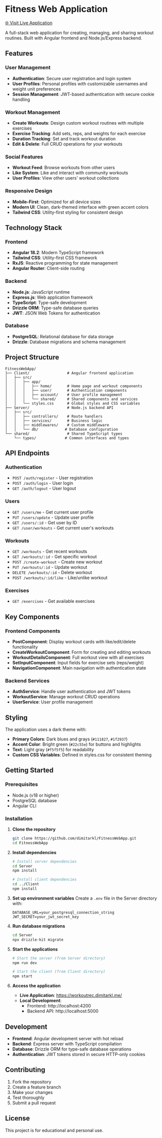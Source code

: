 # Fitness Web Application

[🌐 Visit Live Application](https://workoutrec.dimitarkl.me/)

A full-stack web application for creating, managing, and sharing workout routines. Built with Angular frontend and Node.js/Express backend.

## Features

### User Management
- **Authentication**: Secure user registration and login system
- **User Profiles**: Personal profiles with customizable usernames and weight unit preferences
- **Session Management**: JWT-based authentication with secure cookie handling

### Workout Management
- **Create Workouts**: Design custom workout routines with multiple exercises
- **Exercise Tracking**: Add sets, reps, and weights for each exercise
- **Duration Tracking**: Set and track workout duration
- **Edit & Delete**: Full CRUD operations for your workouts

### Social Features
- **Workout Feed**: Browse workouts from other users
- **Like System**: Like and interact with community workouts
- **User Profiles**: View other users' workout collections

### Responsive Design
- **Mobile-First**: Optimized for all device sizes
- **Modern UI**: Clean, dark-themed interface with green accent colors
- **Tailwind CSS**: Utility-first styling for consistent design

## Technology Stack

### Frontend
- **Angular 18.2**: Modern TypeScript framework
- **Tailwind CSS**: Utility-first CSS framework
- **RxJS**: Reactive programming for state management
- **Angular Router**: Client-side routing

### Backend
- **Node.js**: JavaScript runtime
- **Express.js**: Web application framework
- **TypeScript**: Type-safe development
- **Drizzle ORM**: Type-safe database queries
- **JWT**: JSON Web Tokens for authentication

### Database
- **PostgreSQL**: Relational database for data storage
- **Drizzle**: Database migrations and schema management

## Project Structure

```
FitnessWebApp/
├── Client/                 # Angular frontend application
│   ├── src/
│   │   ├── app/
│   │   │   ├── home/       # Home page and workout components
│   │   │   ├── user/       # Authentication components
│   │   │   ├── account/    # User profile management
│   │   │   └── shared/     # Shared components and services
│   │   └── styles.css      # Global styles and CSS variables
├── Server/                 # Node.js backend API
│   ├── src/
│   │   ├── controllers/    # Route handlers
│   │   ├── services/       # Business logic
│   │   ├── middlewares/    # Custom middleware
│   │   └── db/            # Database configuration
└── shared/                 # Shared TypeScript types
    └── types/             # Common interfaces and types
```

## API Endpoints

### Authentication
- `POST /auth/register` - User registration
- `POST /auth/login` - User login
- `GET /auth/logout` - User logout

### Users
- `GET /users/me` - Get current user profile
- `PUT /users/update` - Update user profile
- `GET /users/:id` - Get user by ID
- `GET /user/workouts` - Get current user's workouts

### Workouts
- `GET /workouts` - Get recent workouts
- `GET /workouts/:id` - Get specific workout
- `POST /create-workout` - Create new workout
- `PUT /workouts/:id` - Update workout
- `DELETE /workouts/:id` - Delete workout
- `POST /workouts/:id/like` - Like/unlike workout

### Exercises
- `GET /exercises` - Get available exercises

## Key Components

### Frontend Components
- **PostComponent**: Display workout cards with like/edit/delete functionality
- **CreateWorkoutComponent**: Form for creating and editing workouts
- **WorkoutDetailsComponent**: Full workout view with all exercises
- **SetInputComponent**: Input fields for exercise sets (reps/weight)
- **NavigationComponent**: Main navigation with authentication state

### Backend Services
- **AuthService**: Handle user authentication and JWT tokens
- **WorkoutService**: Manage workout CRUD operations
- **UserService**: User profile management

## Styling

The application uses a dark theme with:
- **Primary Colors**: Dark blues and grays (`#111827`, `#1f2937`)
- **Accent Color**: Bright green (`#22c55e`) for buttons and highlights
- **Text**: Light gray (`#f5f5f5`) for readability
- **Custom CSS Variables**: Defined in styles.css for consistent theming

## Getting Started

### Prerequisites
- Node.js (v18 or higher)
- PostgreSQL database
- Angular CLI

### Installation

1. **Clone the repository**
   ```bash
   git clone https://github.com/dimitarkl/FitnessWebApp.git
   cd FitnessWebApp
   ```

2. **Install dependencies**
   ```bash
   # Install server dependencies
   cd Server
   npm install
   
   # Install client dependencies
   cd ../Client
   npm install
   ```

3. **Set up environment variables**
   Create a `.env` file in the Server directory with:
   ```env
   DATABASE_URL=your_postgresql_connection_string
   JWT_SECRET=your_jwt_secret_key
   ```

4. **Run database migrations**
   ```bash
   cd Server
   npx drizzle-kit migrate
   ```

5. **Start the applications**
   ```bash
   # Start the server (from Server directory)
   npm run dev
   
   # Start the client (from Client directory)
   npm start
   ```

6. **Access the application**
   - **Live Application**: https://workoutrec.dimitarkl.me/
   - **Local Development**:
     - Frontend: http://localhost:4200
     - Backend API: http://localhost:5000

## Development

- **Frontend**: Angular development server with hot reload
- **Backend**: Express server with TypeScript compilation
- **Database**: Drizzle ORM for type-safe database operations
- **Authentication**: JWT tokens stored in secure HTTP-only cookies

## Contributing

1. Fork the repository
2. Create a feature branch
3. Make your changes
4. Test thoroughly
5. Submit a pull request

## License

This project is for educational and personal use.
